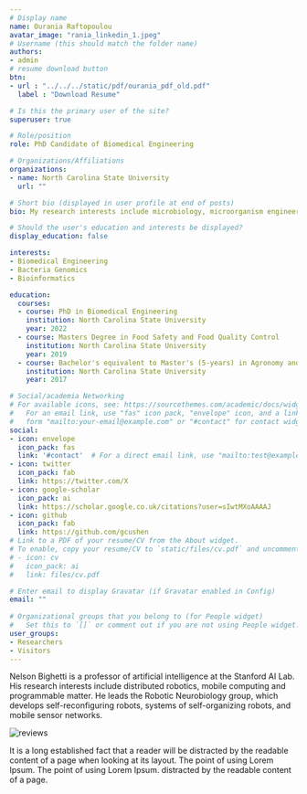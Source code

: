 ```yaml
---
# Display name
name: Ourania Raftopoulou
avatar_image: "rania_linkedin_1.jpeg"
# Username (this should match the folder name)
authors:
- admin
# resume download button
btn:
- url : "../../../static/pdf/ourania_pdf_old.pdf"
  label : "Download Resume"

# Is this the primary user of the site?
superuser: true

# Role/position
role: PhD Candidate of Biomedical Engineering

# Organizations/Affiliations
organizations:
- name: North Carolina State University
  url: ""

# Short bio (displayed in user profile at end of posts)
bio: My research interests include microbiology, microorganism engineering, CRISPR editing and bioinformatics.

# Should the user's education and interests be displayed?
display_education: false

interests:
- Biomedical Engineering
- Bacteria Genomics
- Bioinformatics

education:
  courses:
  - course: PhD in Biomedical Engineering
    institution: North Carolina State University
    year: 2022
  - course: Masters Degree in Food Safety and Food Quality Control
    institution: North Carolina State University
    year: 2019
  - course: Bachelor's equivalent to Master's (5-years) in Agronomy and Crop Science
    institution: North Carolina State University
    year: 2017

# Social/academia Networking
# For available icons, see: https://sourcethemes.com/academic/docs/widgets/#icons
#   For an email link, use "fas" icon pack, "envelope" icon, and a link in the
#   form "mailto:your-email@example.com" or "#contact" for contact widget.
social:
- icon: envelope
  icon_pack: fas
  link: '#contact'  # For a direct email link, use "mailto:test@example.org".
- icon: twitter
  icon_pack: fab
  link: https://twitter.com/X
- icon: google-scholar
  icon_pack: ai
  link: https://scholar.google.co.uk/citations?user=sIwtMXoAAAAJ
- icon: github
  icon_pack: fab
  link: https://github.com/gcushen
# Link to a PDF of your resume/CV from the About widget.
# To enable, copy your resume/CV to `static/files/cv.pdf` and uncomment the lines below.  
# - icon: cv
#   icon_pack: ai
#   link: files/cv.pdf

# Enter email to display Gravatar (if Gravatar enabled in Config)
email: ""
  
# Organizational groups that you belong to (for People widget)
#   Set this to `[]` or comment out if you are not using People widget.  
user_groups:
- Researchers
- Visitors
---
```


Nelson Bighetti is a professor of artificial intelligence at the Stanford AI Lab. His research interests include distributed robotics, mobile computing and programmable matter. He leads the Robotic Neurobiology group, which develops self-reconfiguring robots, systems of self-organizing robots, and mobile sensor networks.

![reviews](../../img/certifacates.jpg)

It is a long established fact that a reader will be distracted by the readable content of a page when looking at its layout. The point of using Lorem Ipsum. The point of using Lorem Ipsum. distracted by the readable content of a page.
